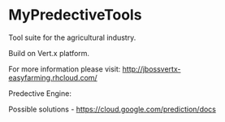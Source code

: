 MyPredectiveTools
=================

Tool suite for the agricultural industry.

Build on Vert.x platform.

For more information please visit: http://jbossvertx-easyfarming.rhcloud.com/


Predective Engine:

Possible solutions - https://cloud.google.com/prediction/docs
